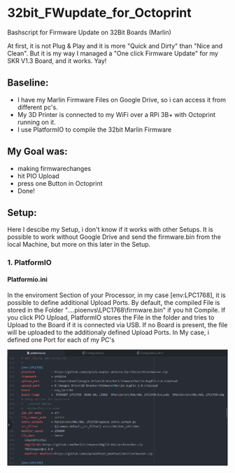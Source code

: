 # 32bit_FWupdate_for_Octoprint
Bashscript for Firmware Update on 32Bit Boards (Marlin)

At first, it is not Plug & Play and it is more "Quick and Dirty" than "Nice and Clean". But it is my way I managed a "One click Firmware Update" for my SKR V1.3 Board, and it works. Yay!

## Baseline:

- I have my Marlin Firmware Files on Google Drive, so i can access it from different pc's.
- My 3D Printer is connected to my WiFi over a RPi 3B+ with Octoprint running on it.
- I use PlatformIO to compile the 32bit Marlin Firmware

## My Goal was:

- making firmwarechanges
- hit PIO Upload
- press one Button in Octoprint
- Done!

## Setup:

Here I descibe my Setup, i don't know if it works with other Setups.
It is possible to work without Google Drive and send the firmware.bin from the local Machine, but more on this later in the Setup. 

### 1. PlatformIO

#### Platformio.ini
In the enviroment Section of your Processor, in my case [env:LPC1768], it is possible to define additional Upload Ports.
By default, the compiled File is stored in the Folder "...\.pioenvs\LPC1768\firmware.bin" if you hit Compile.
If you click PIO Upload, PlatformIO stores the File in the folder and tries to Upload to the Board if it is connected via USB. If no Board is present, the file will be uploaded to the additionaly defined Upload Ports. In My case, i defined  one Port for each of my PC's

<p align="center"><img  alt="platformio.ini" src="Images/PIO_ini.PNG"></p>

